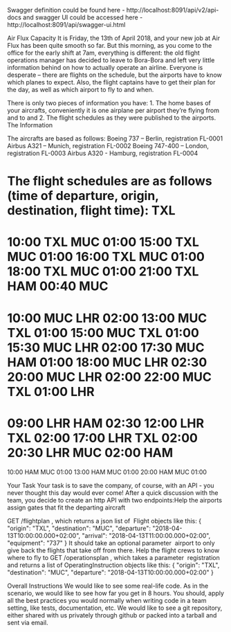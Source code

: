 Swagger definition could be found here - http://localhost:8091/api/v2/api-docs
and swagger UI could be accessed here - http://localhost:8091/api/swagger-ui.html

Air Flux Capacity
It is Friday, the 13th of April 2018, and your new job at Air Flux has been quite smooth so far.
But this morning, as you come to the office for the early shift at 7am, everything is different: the
old flight operations manager has decided to leave to Bora-Bora and left very little information
behind on how to actually operate an airline.
Everyone is desperate – there are flights on the schedule, but the airports have to know which
planes to expect. Also, the flight captains have to get their plan for the day, as well as which
airport to fly to and when.

There is only two pieces of information you have: 1. The home bases of your aircrafts,
conveniently it is one airplane per airport they’re flying from and to and 2. The flight schedules
as they were published to the airports.
The Information

The aircrafts are based as follows:
Boeing 737 – Berlin, registration FL-0001
Airbus A321 – Munich, registration FL-0002
Boeing 747-400 – London, registration FL-0003
Airbus A320 - Hamburg, registration FL-0004


The flight schedules are as follows (time of departure, origin, destination, flight time):
TXL
===================
10:00 TXL MUC 01:00
15:00 TXL MUC 01:00
16:00 TXL MUC 01:00
18:00 TXL MUC 01:00
21:00 TXL HAM 00:40
MUC
===================
10:00 MUC LHR 02:00
13:00 MUC TXL 01:00
15:00 MUC TXL 01:00
15:30 MUC LHR 02:00
17:30 MUC HAM 01:00
18:00 MUC LHR 02:30
20:00 MUC LHR 02:00
22:00 MUC TXL 01:00
LHR
===================
09:00 LHR HAM 02:30
12:00 LHR TXL 02:00
17:00 LHR TXL 02:00
20:30 LHR MUC 02:00
HAM
===================
10:00 HAM MUC 01:00
13:00 HAM MUC 01:00
20:00 HAM MUC 01:00

Your Task
Your task is to save the company, of course, with an API - you never thought this day would
ever come! After a quick discussion with the team, you decide to create an http API with two
endpoints:Help the airports assign gates that fit the departing aircraft

GET /flightplan​ , which returns a json list of ​ Flight​ objects like this:
{
"origin": "TXL",
"destination": "MUC",
"departure": "2018-04-13T10:00:00.000+02:00",
"arrival": "2018-04-13T11:00:00.000+02:00",
"equipment": "737"
}
It should take an optional parameter ​ airport to only give back the flights that take off from
there.
Help the flight crews to know where to fly to
GET /operationsplan​ , which takes a parameter ​ registration and returns a list of
OperatingInstruction​ objects like this:
{
"origin": "TXL",
"destination": "MUC",
"departure": "2018-04-13T10:00:00.000+02:00"
}

Overall Instructions
We would like to see some real-life code. As in the scenario, we would like to see how far you
get in 8 hours. You should, apply all the best practices you would normally when writing code in
a team setting, like tests, documentation, etc. We would like to see a git repository, either
shared with us privately through github or packed into a tarball and sent via email.
